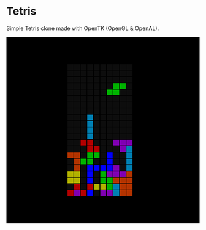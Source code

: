 # Tetris

Simple Tetris clone made with OpenTK (OpenGL & OpenAL).

![screenshot0](https://github.com/MichaelPineapple/Tetris/blob/main/Screenshots/screenshot0.PNG)
